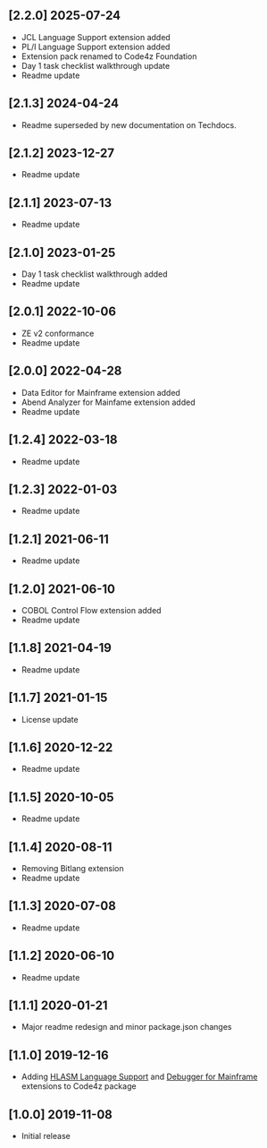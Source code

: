 ## [2.2.0] 2025-07-24

- JCL Language Support extension added
- PL/I Language Support extension added
- Extension pack renamed to Code4z Foundation
- Day 1 task checklist walkthrough update
- Readme update

## [2.1.3] 2024-04-24

- Readme superseded by new documentation on Techdocs.

## [2.1.2] 2023-12-27

- Readme update

## [2.1.1] 2023-07-13

- Readme update

## [2.1.0] 2023-01-25

- Day 1 task checklist walkthrough added
- Readme update

## [2.0.1] 2022-10-06

- ZE v2 conformance
- Readme update

## [2.0.0] 2022-04-28

- Data Editor for Mainframe extension added
- Abend Analyzer for Mainfame extension added
- Readme update

## [1.2.4] 2022-03-18

- Readme update

## [1.2.3] 2022-01-03

- Readme update

## [1.2.1] 2021-06-11

- Readme update

## [1.2.0] 2021-06-10

- COBOL Control Flow extension added
- Readme update

## [1.1.8] 2021-04-19

- Readme update

## [1.1.7] 2021-01-15

- License update

## [1.1.6] 2020-12-22

- Readme update

## [1.1.5] 2020-10-05

- Readme update

## [1.1.4] 2020-08-11

- Removing Bitlang extension
- Readme update

## [1.1.3] 2020-07-08

- Readme update

## [1.1.2] 2020-06-10

- Readme update

## [1.1.1] 2020-01-21

- Major readme redesign and minor package.json changes

## [1.1.0] 2019-12-16

- Adding [HLASM Language Support](https://marketplace.visualstudio.com/items?itemName=broadcomMFD.hlasm-language-support)  and [Debugger for Mainframe](https://marketplace.visualstudio.com/items?itemName=broadcomMFD.debugger-for-mainframe) extensions to Code4z package

## [1.0.0] 2019-11-08

- Initial release
